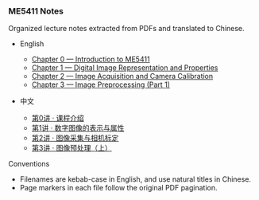 ### ME5411 Notes

Organized lecture notes extracted from PDFs and translated to Chinese.

- English
  - [Chapter 0 — Introduction to ME5411](docs/en/chapter-0-introduction-to-me5411.md)
  - [Chapter 1 — Digital Image Representation and Properties](docs/en/chapter-1-digital-image-representation-and-properties.md)
  - [Chapter 2 — Image Acquisition and Camera Calibration](docs/en/chapter-2-image-acquisition-and-camera-calibration.md)
  - [Chapter 3 — Image Preprocessing (Part 1)](docs/en/chapter-3-image-preprocessing-part1.md)

- 中文
  - [第0讲 · 课程介绍](docs/zh/第0讲-课程介绍.md)
  - [第1讲 · 数字图像的表示与属性](docs/zh/第1讲-数字图像的表示与属性.md)
  - [第2讲 · 图像采集与相机标定](docs/zh/第2讲-图像采集与相机标定.md)
  - [第3讲 · 图像预处理（上）](docs/zh/第3讲-图像预处理-上.md)

Conventions
- Filenames are kebab-case in English, and use natural titles in Chinese.
- Page markers in each file follow the original PDF pagination.

